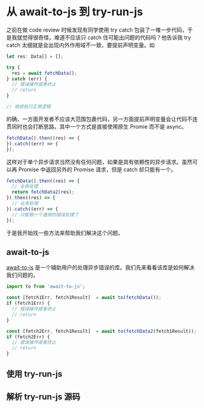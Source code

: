 # 从 await-to-js 到 try-run-js

之前在做 code review 时候发现有同学使用 try catch 包装了一堆一步代码，于是我就觉得很奇怪，难道不应该只 catch
住可能出问题的代码吗？他告诉我 try catch 太细就是会出现内外作用域不一致，要提前声明变量。如

```ts
let res: Data[] = [];

try {
  res = await fetchData();
} catch (err) {
  // 错误操作或者终止
  // return
}

// 继续执行正常逻辑
```

的确，一方面开发者不应该大范围包裹代码，另一方面提前声明变量会让代码不连贯同时也会打断思路。其中一个方式是直接使用原生 Promie 而不是 async。

```ts
fetchData().then((res) => {
}).catch((err) => {
});
```

这样对于单个异步请求当然没有任何问题，如果是具有依赖性的异步请求。虽然可以再 Promise 中返回另外的 Promise 请求，但是 catch
却只能有一个。

```ts
fetchData().then((res) => {
  // 业务处理
  return fetchData2(res);
}).then((res) => {
  // 业务处理
}).catch((err) => {
  // 只能做一个通用的错误处理了
});
```

于是我开始找一些方法来帮助我们解决这个问题。

## await-to-js

[await-to-js](https://github.com/scopsy/await-to-js) 是一个辅助用户的处理异步错误的库。我们先来看看该库是如何解决我们问题的。

```ts
import to from 'await-to-js';

const [fetch1Err, fetch1Result]  = await to(fetchData());
if (fetch1Err) {
  // 错误操作或者终止
  // return
}

const [fetch2Err, fetch1Result]  = await to(fetchData2(fetch1Result));
if (fetch2Err) {
  // 错误操作或者终止
  // return
}
```



## 使用 try-run-js

## 解析 try-run-js 源码
